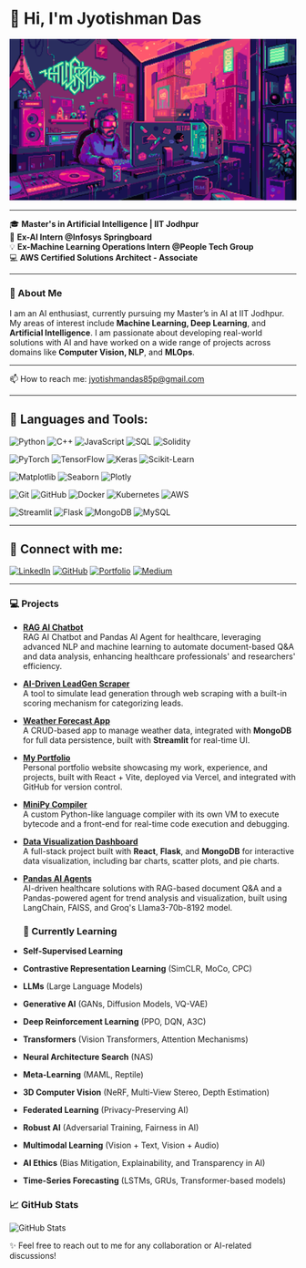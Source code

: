 #                                                                    👋 Hi, I'm Jyotishman Das


![Cool Animation](https://github.com/rishi02102017/rishi02102017/raw/main/f9b88deeae101d6a8572063bb63c286e.gif)

---

🎓 **Master's in Artificial Intelligence | IIT Jodhpur**  
💼 **Ex-AI Intern @Infosys Springboard**  
💡 **Ex-Machine Learning Operations Intern @People Tech Group**  
💻 **AWS Certified Solutions Architect - Associate**

---

### 🚀 About Me

I am an AI enthusiast, currently pursuing my Master’s in AI at IIT Jodhpur. My areas of interest include **Machine Learning, Deep Learning**, and **Artificial Intelligence**. I am passionate about developing real-world solutions with AI and have worked on a wide range of projects across domains like **Computer Vision, NLP**, and **MLOps**.

---

📫 How to reach me: [jyotishmandas85p@gmail.com](mailto:jyotishmandas85p@gmail.com)

---

## 💼 Languages and Tools:
![Python](https://img.shields.io/badge/Python-3776AB?style=flat&logo=python&logoColor=white)
![C++](https://img.shields.io/badge/C++-00599C?style=flat&logo=c%2B%2B&logoColor=white)
![JavaScript](https://img.shields.io/badge/JavaScript-F7DF1E?style=flat&logo=javascript&logoColor=black)
![SQL](https://img.shields.io/badge/SQL-4479A1?style=flat&logo=sqlite&logoColor=white)
![Solidity](https://img.shields.io/badge/Solidity-363636?style=flat&logo=solidity&logoColor=white)

![PyTorch](https://img.shields.io/badge/PyTorch-EE4C2C?style=flat&logo=pytorch&logoColor=white)
![TensorFlow](https://img.shields.io/badge/TensorFlow-FF6F00?style=flat&logo=tensorflow&logoColor=white)
![Keras](https://img.shields.io/badge/Keras-D00000?style=flat&logo=keras&logoColor=white)
![Scikit-Learn](https://img.shields.io/badge/Scikit%20Learn-F7931E?style=flat&logo=scikit-learn&logoColor=white)

![Matplotlib](https://img.shields.io/badge/Matplotlib-003B57?style=flat&logo=matplotlib&logoColor=white)
![Seaborn](https://img.shields.io/badge/Seaborn-9E6B61?style=flat&logo=seaborn&logoColor=white)
![Plotly](https://img.shields.io/badge/Plotly-3C4F75?style=flat&logo=plotly&logoColor=white)

![Git](https://img.shields.io/badge/Git-F05032?style=flat&logo=git&logoColor=white)
![GitHub](https://img.shields.io/badge/GitHub-181717?style=flat&logo=github&logoColor=white)
![Docker](https://img.shields.io/badge/Docker-2496ED?style=flat&logo=docker&logoColor=white)
![Kubernetes](https://img.shields.io/badge/Kubernetes-326CE5?style=flat&logo=kubernetes&logoColor=white)
![AWS](https://img.shields.io/badge/AWS-232F3E?style=flat&logo=amazonaws&logoColor=white)

![Streamlit](https://img.shields.io/badge/Streamlit-FF4B3E?style=flat&logo=streamlit&logoColor=white)
![Flask](https://img.shields.io/badge/Flask-000000?style=flat&logo=flask&logoColor=white)
![MongoDB](https://img.shields.io/badge/MongoDB-47A248?style=flat&logo=mongodb&logoColor=white)
![MySQL](https://img.shields.io/badge/MySQL-4479A1?style=flat&logo=mysql&logoColor=white)

---

## 🔗 Connect with me:
[![LinkedIn](https://img.shields.io/badge/LinkedIn-0A66C2?style=flat&logo=linkedin&logoColor=white)](https://www.linkedin.com/in/jyotishmandas85p/)
[![GitHub](https://img.shields.io/badge/GitHub-181717?style=flat&logo=github&logoColor=white)](https://github.com/rishi02102017)
[![Portfolio](https://img.shields.io/badge/Portfolio-000000?style=flat&logo=vercel&logoColor=white)](https://my-portfolio-jyotishman-das-projects.vercel.app/)
[![Medium](https://img.shields.io/badge/Medium-12100E?style=flat&logo=medium&logoColor=white)](https://medium.com/@jyotishmandas85p)

---

### 💻 Projects

- **[RAG AI Chatbot](https://github.com/rishi02102017/Infosys_Springboard_Project/tree/main/RAG%20AI%20Chatbot)**  
  RAG AI Chatbot and Pandas AI Agent for healthcare, leveraging advanced NLP and machine learning to automate document-based Q&A and data analysis, enhancing healthcare professionals' and researchers' efficiency.

- **[AI-Driven LeadGen Scraper](https://github.com/rishi02102017/caprae-leadgen-tool)**  
  A tool to simulate lead generation through web scraping with a built-in scoring mechanism for categorizing leads.

- **[Weather Forecast App](https://github.com/rishi02102017/weather-app)**  
  A CRUD-based app to manage weather data, integrated with **MongoDB** for full data persistence, built with **Streamlit** for real-time UI.

- **[My Portfolio](https://github.com/rishi02102017/My-Portfolio)**  
  Personal portfolio website showcasing my work, experience, and projects, built with React + Vite, deployed via Vercel, and integrated with GitHub for version control.

- **[MiniPy Compiler](https://github.com/rishi02102017/minipy-compiler)**  
  A custom Python-like language compiler with its own VM to execute bytecode and a front-end for real-time code execution and debugging.

- **[Data Visualization Dashboard](https://github.com/rishi02102017/blackcoffer-dashboard)**  
  A full-stack project built with **React**, **Flask**, and **MongoDB** for interactive data visualization, including bar charts, scatter plots, and pie charts.

- **[Pandas AI Agents](https://github.com/rishi02102017/Infosys_Springboard_Project/tree/main/Pandas%20AI%20Agents)**  
  AI-driven healthcare solutions with RAG-based document Q&A and a Pandas-powered agent for trend analysis and visualization, built using LangChain, FAISS, and Groq's Llama3-70b-8192 model.

  ### 🌱 Currently Learning
- **Self-Supervised Learning**  
- **Contrastive Representation Learning** (SimCLR, MoCo, CPC)  
- **LLMs** (Large Language Models)  
- **Generative AI** (GANs, Diffusion Models, VQ-VAE)  
- **Deep Reinforcement Learning** (PPO, DQN, A3C)  
- **Transformers** (Vision Transformers, Attention Mechanisms)  
- **Neural Architecture Search** (NAS)  
- **Meta-Learning** (MAML, Reptile)  
- **3D Computer Vision** (NeRF, Multi-View Stereo, Depth Estimation)  
- **Federated Learning** (Privacy-Preserving AI)  
- **Robust AI** (Adversarial Training, Fairness in AI)  
- **Multimodal Learning** (Vision + Text, Vision + Audio)  
- **AI Ethics** (Bias Mitigation, Explainability, and Transparency in AI)  
- **Time-Series Forecasting** (LSTMs, GRUs, Transformer-based models) 

### 📈 GitHub Stats

![GitHub Stats](https://github-readme-stats.vercel.app/api?username=rishi02102017&show_icons=true&hide=prs&count_private=true&theme=tokyonight)

✨ Feel free to reach out to me for any collaboration or AI-related discussions!
